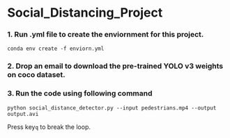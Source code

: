 # Social_Distancing_Project
### 1. Run .yml file to create the enviornment for this project.
```conda env create -f enviorn.yml```
### 2. Drop an email to download the pre-trained YOLO v3 weights on coco dataset.
### 3. Run the code using following command
```python social_distance_detector.py --input pedestrians.mp4 --output output.avi```

Press key```q``` to break the loop.

